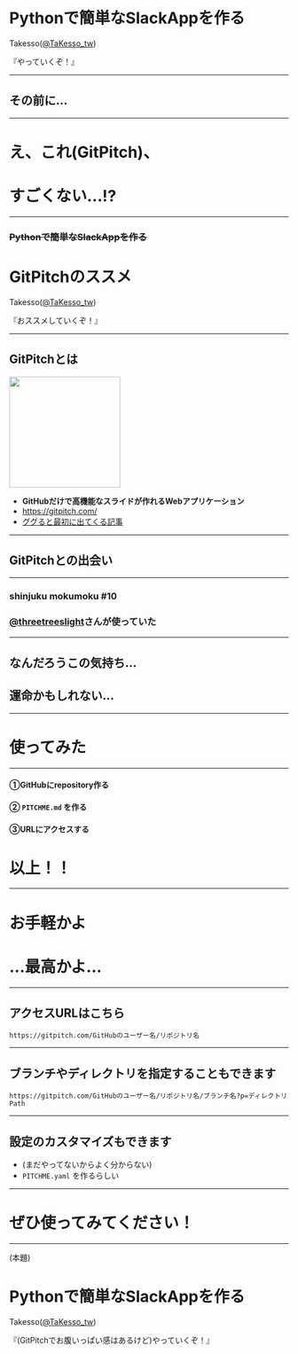 # Pythonで簡単なSlackAppを作る

Takesso([@TaKesso_tw](https://twitter.com/TaKesso_tw))

『やっていくぞ！』

---

## その前に...

---

# え、これ(GitPitch)、
# すごくない...!?

---

### ~~Pythonで簡単なSlackAppを作る~~

# GitPitchのススメ

Takesso([@TaKesso_tw](https://twitter.com/TaKesso_tw))

『おススメしていくぞ！』

---

## GitPitchとは

<a href='https://gitpitch.com/'><img src='https://gitpitch.com/gpimg/logo.png' width=200/></a>

- **GitHubだけで高機能なスライドが作れるWebアプリケーション**
- https://gitpitch.com/
- [ググると最初に出てくる記事](https://paiza.hatenablog.com/entry/2017/06/22/GitHub%E3%81%A0%E3%81%91%E3%81%A7%E8%B6%85%E9%AB%98%E6%A9%9F%E8%83%BD%E3%81%AA%E3%82%B9%E3%83%A9%E3%82%A4%E3%83%89%E8%B3%87%E6%96%99%E3%81%8C%E4%BD%9C%E3%82%8C%E3%82%8B%E3%80%8CGitPitch%E3%80%8D%E3%81%AE)

---

## GitPitchとの出会い

---

### shinjuku mokumoku #10 
### [@threetreeslight](https://github.com/threetreeslight)さんが使っていた

---

## なんだろうこの気持ち...
## 運命かもしれない...

---

# 使ってみた

---

#### ①GitHubにrepository作る
#### ② `PITCHME.md` を作る
#### ③URLにアクセスする

# 以上！！

---

# お手軽かよ
# ...最高かよ...

---

## アクセスURLはこちら

```
https://gitpitch.com/GitHubのユーザー名/リポジトリ名
```

---

## ブランチやディレクトリを指定することもできます

```
https://gitpitch.com/GitHubのユーザー名/リポジトリ名/ブランチ名?p=ディレクトリPath
```

---

## 設定のカスタマイズもできます

- (まだやってないからよく分からない)
- `PITCHME.yaml` を作るらしい

---

# ぜひ使ってみてください！

---
(本題)
# Pythonで簡単なSlackAppを作る

Takesso([@TaKesso_tw](https://twitter.com/TaKesso_tw))

『(GitPitchでお腹いっぱい感はあるけど)やっていくぞ！』
